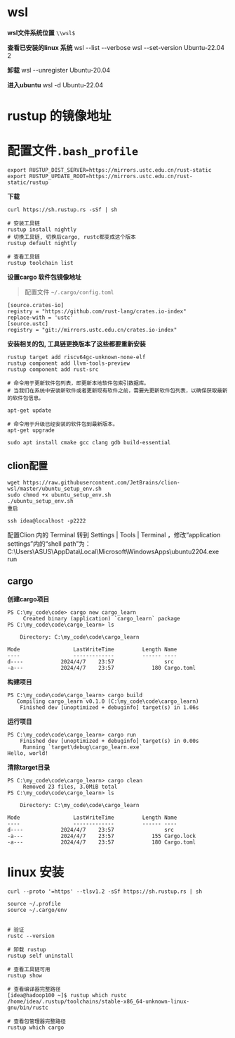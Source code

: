 # wsl
**wsl文件系统位置**
`\\wsl$`

**查看已安装的linux 系统**
wsl --list --verbose
wsl --set-version Ubuntu-22.04 2

**卸载**
wsl --unregister Ubuntu-20.04


**进入ubuntu**
wsl -d Ubuntu-22.04

# rustup 的镜像地址
# 配置文件`.bash_profile`
```
export RUSTUP_DIST_SERVER=https://mirrors.ustc.edu.cn/rust-static
export RUSTUP_UPDATE_ROOT=https://mirrors.ustc.edu.cn/rust-static/rustup
```

**下载**
```shell
curl https://sh.rustup.rs -sSf | sh
```
```shell
# 安装工具链
rustup install nightly
# 切换工具链, 切换后cargo, rustc都变成这个版本
rustup default nightly 

# 查看工具链
rustup toolchain list
```

**设置cargo 软件包镜像地址**
> 配置文件 `~/.cargo/config.toml`
```shell
[source.crates-io]
registry = "https://github.com/rust-lang/crates.io-index"
replace-with = 'ustc'
[source.ustc]
registry = "git://mirrors.ustc.edu.cn/crates.io-index"
```

**安装相关的包, 工具链更换版本了这些都要重新安装**
```shell
rustup target add riscv64gc-unknown-none-elf
rustup component add llvm-tools-preview
rustup component add rust-src
```

```shell
# 命令用于更新软件包列表，即更新本地软件包索引数据库。 
# 当我们在系统中安装新软件或者更新现有软件之前，需要先更新软件包列表，以确保获取最新的软件包信息。

apt-get update

# 命令用于升级已经安装的软件包到最新版本。
apt-get upgrade
```

```shell
sudo apt install cmake gcc clang gdb build-essential

```
## clion配置
```shell
wget https://raw.githubusercontent.com/JetBrains/clion-wsl/master/ubuntu_setup_env.sh
sudo chmod +x ubuntu_setup_env.sh
./ubuntu_setup_env.sh
重启
```
```shell
ssh idea@localhost -p2222
```

配置Clion 内的 Terminal
转到 Settings | Tools | Terminal ，修改“application settings”内的“shell path”为：
C:\Users\ASUS\AppData\Local\Microsoft\WindowsApps\ubuntu2204.exe run


## cargo
**创建cargo项目**
```shell
PS C:\my_code\code> cargo new cargo_learn
     Created binary (application) `cargo_learn` package
PS C:\my_code\code\cargo_learn> ls

    Directory: C:\my_code\code\cargo_learn

Mode                 LastWriteTime         Length Name
----                 -------------         ------ ----
d----            2024/4/7    23:57                src
-a---            2024/4/7    23:57            180 Cargo.toml
```

**构建项目**
```
PS C:\my_code\code\cargo_learn> cargo build
   Compiling cargo_learn v0.1.0 (C:\my_code\code\cargo_learn)
    Finished dev [unoptimized + debuginfo] target(s) in 1.06s
```

**运行项目**
```shell
PS C:\my_code\code\cargo_learn> cargo run
    Finished dev [unoptimized + debuginfo] target(s) in 0.00s
     Running `target\debug\cargo_learn.exe`
Hello, world!
```
**清除target目录**
```shell
PS C:\my_code\code\cargo_learn> cargo clean
     Removed 23 files, 3.0MiB total
PS C:\my_code\code\cargo_learn> ls

    Directory: C:\my_code\code\cargo_learn

Mode                 LastWriteTime         Length Name
----                 -------------         ------ ----
d----            2024/4/7    23:57                src
-a---            2024/4/7    23:57            155 Cargo.lock
-a---            2024/4/7    23:57            180 Cargo.toml
```


# linux 安装
```shell
curl --proto '=https' --tlsv1.2 -sSf https://sh.rustup.rs | sh

source ~/.profile
source ~/.cargo/env


# 验证
rustc --version

# 卸载 rustup
rustup self uninstall

# 查看工具链可用
rustup show

# 查看编译器完整路径
[idea@hadoop100 ~]$ rustup which rustc
/home/idea/.rustup/toolchains/stable-x86_64-unknown-linux-gnu/bin/rustc

# 查看包管理器完整路径
rustup which cargo

```